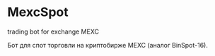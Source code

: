 # MexcSpot
trading bot for exchange MEXC 


Бот для спот торговли на криптобирже MEXC (аналог BinSpot-16).
